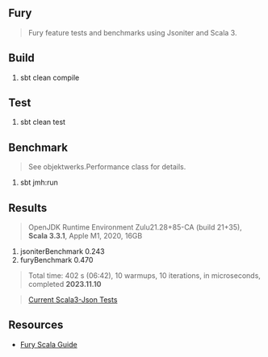 Fury
----
>Fury feature tests and benchmarks using Jsoniter and Scala 3.

Build
-----
1. sbt clean compile

Test
----
1. sbt clean test

Benchmark
---------
>See objektwerks.Performance class for details.
1. sbt jmh:run

Results
-------
>OpenJDK Runtime Environment Zulu21.28+85-CA (build 21+35), **Scala 3.3.1**, Apple M1, 2020, 16GB
1. jsoniterBenchmark 0.243
2. furyBenchmark     0.470
>Total time: 402 s (06:42), 10 warmups, 10 iterations, in microseconds, completed **2023.11.10**

>[Current Scala3-Json Tests](https://github.com/objektwerks/scala3.json)


Resources
---------
* [Fury Scala Guide](https://github.com/alipay/fury/blob/main/docs/guide/scala_guide.md)
